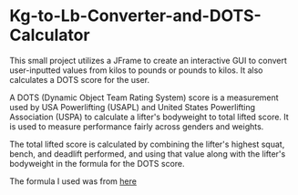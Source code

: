 # Kg-to-Lb-Converter-and-DOTS-Calculator
This small project utilizes a JFrame to create an interactive GUI to convert user-inputted values from kilos to pounds or pounds to kilos. It also calculates a DOTS score for the user. 

A DOTS (Dynamic Object Team Rating System) score is a measurement used by USA Powerlifting (USAPL) and United States Powerlifting Association (USPA) to calculate a lifter's bodyweight to total lifted score. It is used to measure performance fairly across genders and weights.

The total lifted score is calculated by combining the lifter's highest squat, bench, and deadlift performed, and using that value along with the lifter's bodyweight in the formula for the DOTS score.

The formula I used was from [here](https://www.powerlifting.sport/fileadmin/ipf/data/ipf-formula/Models_Evaluation-I-2020.pdf)

